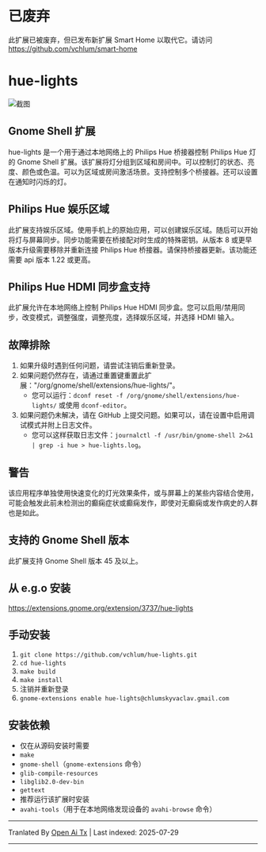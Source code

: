 # 已废弃
此扩展已被废弃，但已发布新扩展 Smart Home 以取代它。请访问 https://github.com/vchlum/smart-home

# hue-lights
![截图](https://github.com/vchlum/hue-lights/blob/main/screenshot.png)

## Gnome Shell 扩展
hue-lights 是一个用于通过本地网络上的 Philips Hue 桥接器控制 Philips Hue 灯的 Gnome Shell 扩展。该扩展将灯分组到区域和房间中。可以控制灯的状态、亮度、颜色或色温。可以为区域或房间激活场景。支持控制多个桥接器。还可以设置在通知时闪烁的灯。

## Philips Hue 娱乐区域
此扩展支持娱乐区域。使用手机上的原始应用，可以创建娱乐区域。随后可以开始将灯与屏幕同步。同步功能需要在桥接配对时生成的特殊密钥。从版本 8 或更早版本升级需要移除并重新连接 Philips Hue 桥接器。请保持桥接器更新。该功能还需要 api 版本 1.22 或更高。

## Philips Hue HDMI 同步盒支持
此扩展允许在本地网络上控制 Philips Hue HDMI 同步盒。您可以启用/禁用同步，改变模式，调整强度，调整亮度，选择娱乐区域，并选择 HDMI 输入。

## 故障排除
 1. 如果升级时遇到任何问题，请尝试注销后重新登录。
 1. 如果问题仍然存在，请通过重置键重置此扩展："/org/gnome/shell/extensions/hue-lights/"。
    * 您可以运行：`dconf reset -f /org/gnome/shell/extensions/hue-lights/` 或使用 `dconf-editor`。
 1. 如果问题仍未解决，请在 GitHub 上提交问题。如果可以，请在设置中启用调试模式并附上日志文件。
    * 您可以这样获取日志文件：`journalctl -f /usr/bin/gnome-shell 2>&1 | grep -i hue > hue-lights.log`。

## 警告
该应用程序单独使用快速变化的灯光效果条件，或与屏幕上的某些内容结合使用，可能会触发此前未检测出的癫痫症状或癫痫发作，即使对无癫痫或发作病史的人群也是如此。

## 支持的 Gnome Shell 版本
此扩展支持 Gnome Shell 版本 45 及以上。

## 从 e.g.o 安装
https://extensions.gnome.org/extension/3737/hue-lights

## 手动安装

 1. `git clone https://github.com/vchlum/hue-lights.git`
 1. `cd hue-lights`
 1. `make build`
 1. `make install`
 1. 注销并重新登录
 1. `gnome-extensions enable hue-lights@chlumskyvaclav.gmail.com`

## 安装依赖
  - 仅在从源码安装时需要
  - `make`
  - `gnome-shell`（`gnome-extensions` 命令）
  - `glib-compile-resources`
  - `libglib2.0-dev-bin`
  - `gettext`
  - 推荐运行该扩展时安装
  - `avahi-tools`（用于在本地网络发现设备的 `avahi-browse` 命令）


---

Tranlated By [Open Ai Tx](https://github.com/OpenAiTx/OpenAiTx) | Last indexed: 2025-07-29

---